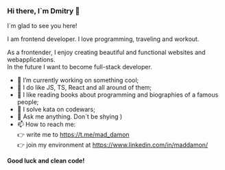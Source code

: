 ### Hi there, I`m Dmitry 👋  

I`m glad to see you here!  
  
I am frontend developer. I love programming, traveling and workout.  
  
As a frontender, I enjoy creating beautiful and functional websites and webapplications.  
In the future I want to become full-stack developer.
  
<!--In this <a href="https://dnwd843.github.io/portfolio/" target="_blank" rel="noopener noreferrer">portfolio</a> you can see my works. -->  

- 🔭 I’m currently working on something cool;
- 🌱 I do like JS, TS, React and all around of them;
- :open_book: I like reading books about programming and biographies of a famous people;
- :exploding_head: I solve kata on codewars;
- 💬 Ask me anything. Don`t be shying )
- 📫 How to reach me:  
  :point_right: write me to https://t.me/mad_damon  
  :point_right: join my environment at https://www.linkedin.com/in/maddamon/
    
    

**Good luck and clean code!**
<!--
**DNWD843/DNWD843** is a ✨ _special_ ✨ repository because its `README.md` (this file) appears on your GitHub profile.

Here are some ideas to get you started:

- 🔭 I’m currently working on ...
- 🌱 I’m currently learning ...
- 👯 I’m looking to collaborate on ...
- 🤔 I’m looking for help with ...
- 💬 Ask me about ...
- 📫 How to reach me: ...
- 😄 Pronouns: ...
- ⚡ Fun fact: ...
-->
